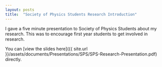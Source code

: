 ```yaml
---
layout: posts
title:  "Society of Physics Students Research Introduction"
---
```



I gave a five minute presentation to Society of Physics Students about my research. This was to encourage first year students to get involved in research.

You can [view the slides here]({{ site.url }}/assets/documents/Presentations/SPS/SPS-Research-Presentation.pdf) directly.
